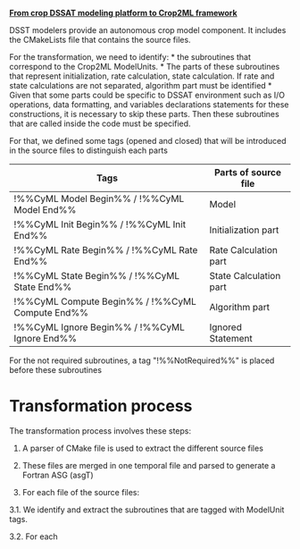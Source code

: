 
<u> **From crop DSSAT modeling platform to Crop2ML framework** </u>

DSST modelers provide an autonomous crop model component.
It includes the CMakeLists file that contains the source files.

For the transformation, we need to identify:
    * the subroutines that correspond to the Crop2ML ModelUnits. 
    * The parts of these subroutines that represent initialization, rate calculation, state calculation. If rate and state  calculations are not separated, algorithm part must be identified 
    * Given that some parts could be specific to DSSAT environment such as I/O operations, data formatting, and variables declarations statements for these constructions, it is necessary to skip these parts. Then these subroutines that are called inside the code must be specified.

For that, we defined some tags (opened and closed) that will be introduced in the source files to distinguish each parts

                             
|Tags  |Parts of source file|
|-----|--------|
|!%%CyML Model Begin%% / !%%CyML Model End%% | Model    |
|!%%CyML Init Begin%% / !%%CyML Init End%%  | Initialization part      |
|!%%CyML Rate Begin%% / !%%CyML Rate End%% | Rate Calculation part
|!%%CyML State Begin%% / !%%CyML State End%% | State Calculation part 
|!%%CyML Compute Begin%% / !%%CyML Compute End%%| Algorithm part  
|!%%CyML Ignore Begin%% / !%%CyML Ignore End%%| Ignored Statement

For the not required subroutines, a tag "!%%NotRequired%%" is placed before these subroutines

Transformation process
======================
The transformation process involves these steps:

1. A parser of CMake file is used to extract the different source files


2. These files are merged in one temporal file and parsed to generate a Fortran ASG (asgT)

3. For each file of the source files:

3.1. We identify and extract the subroutines that are tagged with ModelUnit tags.

3.2. For each 


